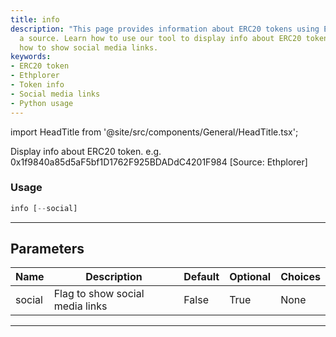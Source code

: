 ```yaml
---
title: info
description: "This page provides information about ERC20 tokens using Ethplorer as"
  a source. Learn how to use our tool to display info about ERC20 tokens, including
  how to show social media links.
keywords:
- ERC20 token
- Ethplorer
- Token info
- Social media links
- Python usage
---
```


import HeadTitle from '@site/src/components/General/HeadTitle.tsx';

<HeadTitle title="crypto/onchain/info - Reference | OpenBB Terminal Docs" />

Display info about ERC20 token. e.g. 0x1f9840a85d5aF5bf1D1762F925BDADdC4201F984 [Source: Ethplorer]

### Usage

```python
info [--social]
```

---

## Parameters

| Name | Description | Default | Optional | Choices |
| ---- | ----------- | ------- | -------- | ------- |
| social | Flag to show social media links | False | True | None |

---
